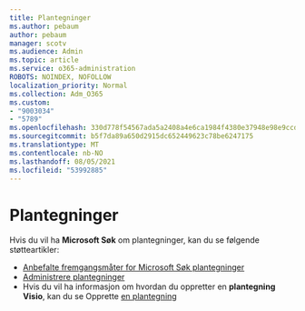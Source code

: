 ```yaml
---
title: Plantegninger
ms.author: pebaum
author: pebaum
manager: scotv
ms.audience: Admin
ms.topic: article
ms.service: o365-administration
ROBOTS: NOINDEX, NOFOLLOW
localization_priority: Normal
ms.collection: Adm_O365
ms.custom:
- "9003034"
- "5789"
ms.openlocfilehash: 330d778f54567ada5a2408a4e6ca1984f4380e37948e98e9ccda7c3f1c8cb30d
ms.sourcegitcommit: b5f7da89a650d2915dc652449623c78be6247175
ms.translationtype: MT
ms.contentlocale: nb-NO
ms.lasthandoff: 08/05/2021
ms.locfileid: "53992885"
---
```

# <a name="floor-plans"></a>Plantegninger

Hvis du vil ha **Microsoft Søk** om plantegninger, kan du se følgende støtteartikler:
- [Anbefalte fremgangsmåter for Microsoft Søk plantegninger](https://docs.microsoft.com/microsoftsearch/floorplans-bestpractices)  
- [Administrere plantegninger](https://docs.microsoft.com/microsoftsearch/manage-floorplans)  
- Hvis du vil ha informasjon om hvordan du oppretter en **plantegning Visio**, kan du se Opprette [en plantegning](https://support.office.com/article/create-a-floor-plan-ec17da08-64aa-4ead-9b9b-35e821645791)